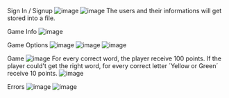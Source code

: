 Sign In / Signup
![image](https://github.com/Pereira3/Wordle/assets/95077144/4c4908fe-edcb-4c24-8e60-fed27d07d490)
![image](https://github.com/Pereira3/Wordle/assets/95077144/4ff9e1fb-0053-4cc4-bdbd-35b5367bfbe4)
The users and their informations will get stored into a file.

Game Info
![image](https://github.com/Pereira3/Wordle/assets/95077144/973885be-b4e5-4250-9a9c-b6a0df3620f3)

Game Options
![image](https://github.com/Pereira3/Wordle/assets/95077144/dec9d26e-3119-497e-946c-3f0b6a7c89ac)
![image](https://github.com/Pereira3/Wordle/assets/95077144/034f80ce-6e8b-417b-8ab6-6b6a28d6f808)
![image](https://github.com/Pereira3/Wordle/assets/95077144/b8e28871-227e-498c-9f98-b88660ffacdb)

Game
![image](https://github.com/Pereira3/Wordle/assets/95077144/3003e123-6eab-4293-8394-acd1fcc6c65f)
For every correct word, the player receive 100 points.
If the player could't get the right word, for every correct letter ´Yellow or Green´ receive 10 points.
![image](https://github.com/Pereira3/Wordle/assets/95077144/ea40fe52-698f-47f2-be85-eb1829e1ca4b)


Errors
![image](https://github.com/Pereira3/Wordle/assets/95077144/b386edcd-c5ac-43f0-aebe-7099e4daeb81)
![image](https://github.com/Pereira3/Wordle/assets/95077144/8ecb7bf3-e795-4502-94c5-cdc678b5d44d)
